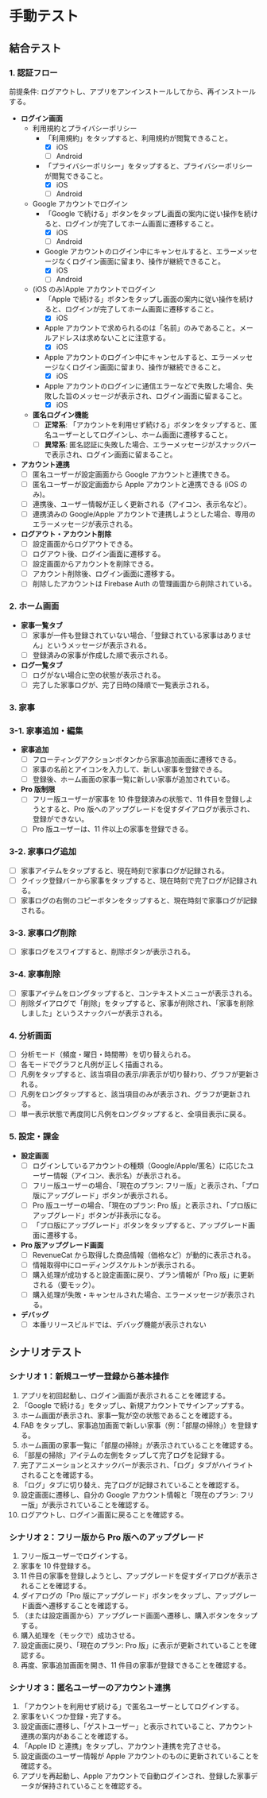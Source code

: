 # 手動テスト

## 結合テスト

### 1. 認証フロー

前提条件: ログアウトし、アプリをアンインストールしてから、再インストールする。

- **ログイン画面**
  - 利用規約とプライバシーポリシー
    - 「利用規約」をタップすると、利用規約が閲覧できること。
      - [x] iOS
      - [ ] Android
    - 「プライバシーポリシー」をタップすると、プライバシーポリシーが閲覧できること。
      - [x] iOS
      - [ ] Android
  - Google アカウントでログイン
    - 「Google で続ける」ボタンをタップし画面の案内に従い操作を続けると、ログインが完了してホーム画面に遷移すること。
      - [x] iOS
      - [ ] Android
    - Google アカウントのログイン中にキャンセルすると、エラーメッセージなくログイン画面に留まり、操作が継続できること。
      - [x] iOS
      - [ ] Android
  - (iOS のみ)Apple アカウントでログイン
    - 「Apple で続ける」ボタンをタップし画面の案内に従い操作を続けると、ログインが完了してホーム画面に遷移すること。
      - [x] iOS
    - Apple アカウントで求められるのは「名前」のみであること。メールアドレスは求めないことに注意する。
      - [x] iOS
    - Apple アカウントのログイン中にキャンセルすると、エラーメッセージなくログイン画面に留まり、操作が継続できること。
      - [x] iOS
    - Apple アカウントのログインに通信エラーなどで失敗した場合、失敗した旨のメッセージが表示され、ログイン画面に留まること。
      - [x] iOS
  - **匿名ログイン機能**
    - [ ] **正常系**: 「アカウントを利用せず続ける」ボタンをタップすると、匿名ユーザーとしてログインし、ホーム画面に遷移すること。
    - [ ] **異常系**: 匿名認証に失敗した場合、エラーメッセージがスナックバーで表示され、ログイン画面に留まること。
- **アカウント連携**
  - [ ] 匿名ユーザーが設定画面から Google アカウントと連携できる。
  - [ ] 匿名ユーザーが設定画面から Apple アカウントと連携できる (iOS のみ)。
  - [ ] 連携後、ユーザー情報が正しく更新される（アイコン、表示名など）。
  - [ ] 連携済みの Google/Apple アカウントで連携しようとした場合、専用のエラーメッセージが表示される。
- **ログアウト・アカウント削除**
  - [ ] 設定画面からログアウトできる。
  - [ ] ログアウト後、ログイン画面に遷移する。
  - [ ] 設定画面からアカウントを削除できる。
  - [ ] アカウント削除後、ログイン画面に遷移する。
  - [ ] 削除したアカウントは Firebase Auth の管理画面から削除されている。

### 2. ホーム画面

- **家事一覧タブ**
  - [ ] 家事が一件も登録されていない場合、「登録されている家事はありません」というメッセージが表示される。
  - [ ] 登録済みの家事が作成した順で表示される。
- **ログ一覧タブ**
  - [ ] ログがない場合に空の状態が表示される。
  - [ ] 完了した家事ログが、完了日時の降順で一覧表示される。

### 3. 家事

### 3-1. 家事追加・編集

- **家事追加**
  - [ ] フローティングアクションボタンから家事追加画面に遷移できる。
  - [ ] 家事の名前とアイコンを入力して、新しい家事を登録できる。
  - [ ] 登録後、ホーム画面の家事一覧に新しい家事が追加されている。
- **Pro 版制限**
  - [ ] フリー版ユーザーが家事を 10 件登録済みの状態で、11 件目を登録しようとすると、Pro 版へのアップグレードを促すダイアログが表示され、登録ができない。
  - [ ] Pro 版ユーザーは、11 件以上の家事を登録できる。

### 3-2. 家事ログ追加

- [ ] 家事アイテムをタップすると、現在時刻で家事ログが記録される。
- [ ] クイック登録バーから家事をタップすると、現在時刻で完了ログが記録される。
- [ ] 家事ログの右側のコピーボタンをタップすると、現在時刻で家事ログが記録される。

### 3-3. 家事ログ削除

- [ ] 家事ログをスワイプすると、削除ボタンが表示される。

### 3-4. 家事削除

- [ ] 家事アイテムをロングタップすると、コンテキストメニューが表示される。
- [ ] 削除ダイアログで「削除」をタップすると、家事が削除され、「家事を削除しました」というスナックバーが表示される。

### 4. 分析画面

- [ ] 分析モード（頻度・曜日・時間帯）を切り替えられる。
- [ ] 各モードでグラフと凡例が正しく描画される。
- [ ] 凡例をタップすると、該当項目の表示/非表示が切り替わり、グラフが更新される。
- [ ] 凡例をロングタップすると、該当項目のみが表示され、グラフが更新される。
- [ ] 単一表示状態で再度同じ凡例をロングタップすると、全項目表示に戻る。

### 5. 設定・課金

- **設定画面**
  - [ ] ログインしているアカウントの種類（Google/Apple/匿名）に応じたユーザー情報（アイコン、表示名）が表示される。
  - [ ] フリー版ユーザーの場合、「現在のプラン: フリー版」と表示され、「プロ版にアップグレード」ボタンが表示される。
  - [ ] Pro 版ユーザーの場合、「現在のプラン: Pro 版」と表示され、「プロ版にアップグレード」ボタンが非表示になる。
  - [ ] 「プロ版にアップグレード」ボタンをタップすると、アップグレード画面に遷移する。
- **Pro 版アップグレード画面**
  - [ ] RevenueCat から取得した商品情報（価格など）が動的に表示される。
  - [ ] 情報取得中にローディングスケルトンが表示される。
  - [ ] 購入処理が成功すると設定画面に戻り、プラン情報が「Pro 版」に更新される（要モック）。
  - [ ] 購入処理が失敗・キャンセルされた場合、エラーメッセージが表示される。
- **デバッグ**
  - [ ] 本番リリースビルドでは、デバッグ機能が表示されない

## シナリオテスト

### シナリオ 1：新規ユーザー登録から基本操作

1. アプリを初回起動し、ログイン画面が表示されることを確認する。
2. 「Google で続ける」をタップし、新規アカウントでサインアップする。
3. ホーム画面が表示され、家事一覧が空の状態であることを確認する。
4. FAB をタップし、家事追加画面で新しい家事（例：「部屋の掃除」）を登録する。
5. ホーム画面の家事一覧に「部屋の掃除」が表示されていることを確認する。
6. 「部屋の掃除」アイテムの左側をタップして完了ログを記録する。
7. 完了アニメーションとスナックバーが表示され、「ログ」タブがハイライトされることを確認する。
8. 「ログ」タブに切り替え、完了ログが記録されていることを確認する。
9. 設定画面に遷移し、自分の Google アカウント情報と「現在のプラン: フリー版」が表示されていることを確認する。
10. ログアウトし、ログイン画面に戻ることを確認する。

### シナリオ 2：フリー版から Pro 版へのアップグレード

1. フリー版ユーザーでログインする。
2. 家事を 10 件登録する。
3. 11 件目の家事を登録しようとし、アップグレードを促すダイアログが表示されることを確認する。
4. ダイアログの「Pro 版にアップグレード」ボタンをタップし、アップグレード画面へ遷移することを確認する。
5. （または設定画面から）アップグレード画面へ遷移し、購入ボタンをタップする。
6. 購入処理を（モックで）成功させる。
7. 設定画面に戻り、「現在のプラン: Pro 版」に表示が更新されていることを確認する。
8. 再度、家事追加画面を開き、11 件目の家事が登録できることを確認する。

### シナリオ 3：匿名ユーザーのアカウント連携

1. 「アカウントを利用せず続ける」で匿名ユーザーとしてログインする。
2. 家事をいくつか登録・完了する。
3. 設定画面に遷移し、「ゲストユーザー」と表示されていること、アカウント連携の案内があることを確認する。
4. 「Apple ID と連携」をタップし、アカウント連携を完了させる。
5. 設定画面のユーザー情報が Apple アカウントのものに更新されていることを確認する。
6. アプリを再起動し、Apple アカウントで自動ログインされ、登録した家事データが保持されていることを確認する。
